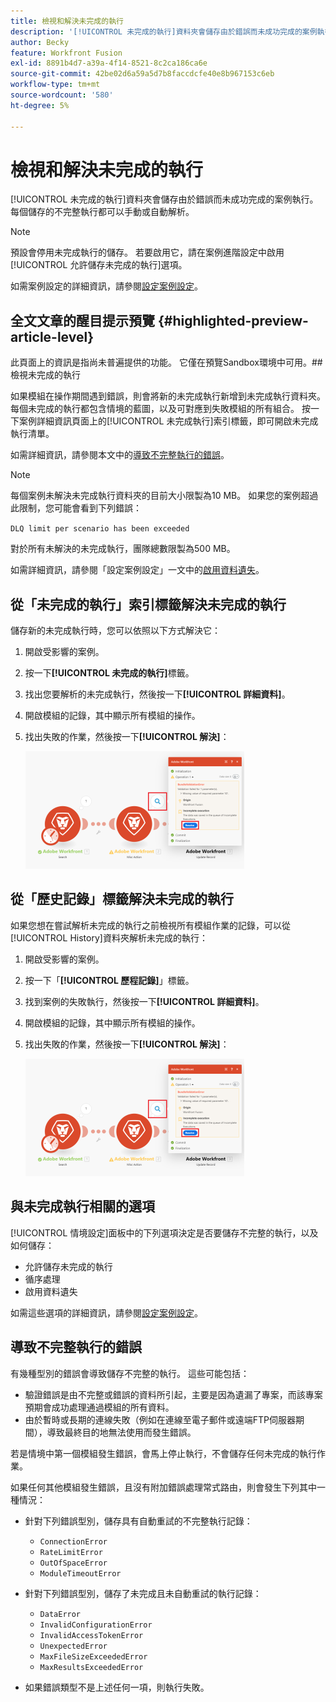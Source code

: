 ```yaml
---
title: 檢視和解決未完成的執行
description: '[!UICONTROL 未完成的執行]資料夾會儲存由於錯誤而未成功完成的案例執行。 每個儲存的不完整執行都可以手動或自動解析。'
author: Becky
feature: Workfront Fusion
exl-id: 8891b4d7-a39a-4f14-8521-8c2ca186ca6e
source-git-commit: 42be02d6a59a5d7b8faccdcfe40e8b967153c6eb
workflow-type: tm+mt
source-wordcount: '580'
ht-degree: 5%

---
```


# 檢視和解決未完成的執行

[!UICONTROL 未完成的執行]資料夾會儲存由於錯誤而未成功完成的案例執行。 每個儲存的不完整執行都可以手動或自動解析。

>[!NOTE]
>
>預設會停用未完成執行的儲存。 若要啟用它，請在案例進階設定中啟用[!UICONTROL 允許儲存未完成的執行]選項。
>
>如需案例設定的詳細資訊，請參閱[設定案例設定](/help/workfront-fusion/create-scenarios/config-scenarios-settings/configure-scenario-settings.md)。

## 全文文章的醒目提示預覽 {#highlighted-preview-article-level}

<span class="preview">此頁面上的資訊是指尚未普遍提供的功能。 它僅在預覽Sandbox環境中可用。</span>##檢視未完成的執行

如果模組在操作期間遇到錯誤，則會將新的未完成執行新增到未完成執行資料夾。 每個未完成的執行都包含情境的藍圖，以及可對應到失敗模組的所有組合。 按一下案例詳細資訊頁面上的[!UICONTROL 未完成執行]索引標籤，即可開啟未完成執行清單。

<!--

![Incomplete executions tab](assets/incomplete-executions-tab-350x102.png)

-->

如需詳細資訊，請參閱本文中的[導致不完整執行的錯誤](#errors-resulting-into-incomplete-executions)。

>[!NOTE]
>
>每個案例未解決未完成執行資料夾的目前大小限製為10 MB。 如果您的案例超過此限制，您可能會看到下列錯誤：
>
>`DLQ limit per scenario has been exceeded`
>
>對於所有未解決的未完成執行，團隊總數限製為500 MB。
>
>如需詳細資訊，請參閱「設定案例設定」一文中的[啟用資料遺失](/help/workfront-fusion/create-scenarios/config-scenarios-settings/configure-scenario-settings.md#enable-data-loss)。


## 從「未完成的執行」索引標籤解決未完成的執行

儲存新的未完成執行時，您可以依照以下方式解決它：

1. 開啟受影響的案例。
1. 按一下&#x200B;**[!UICONTROL 未完成的執行]**&#x200B;標籤。
1. 找出您要解析的未完成執行，然後按一下&#x200B;**[!UICONTROL 詳細資料]**。
1. 開啟模組的記錄，其中顯示所有模組的操作。
1. 找出失敗的作業，然後按一下&#x200B;**[!UICONTROL 解決]**：

   ![解析按鈕](assets/resolve-btn-350x188.png)



## 從「歷史記錄」標籤解決未完成的執行

如果您想在嘗試解析未完成的執行之前檢視所有模組作業的記錄，可以從[!UICONTROL History]資料夾解析未完成的執行：

1. 開啟受影響的案例。
1. 按一下「**[!UICONTROL 歷程記錄]**」標籤。
1. 找到案例的失敗執行，然後按一下&#x200B;**[!UICONTROL 詳細資料]**。
1. 開啟模組的記錄，其中顯示所有模組的操作。
1. 找出失敗的作業，然後按一下&#x200B;**[!UICONTROL 解決]**：

   ![解析按鈕](assets/resolve-btn-350x188.png)

## 與未完成執行相關的選項

[!UICONTROL 情境設定]面板中的下列選項決定是否要儲存不完整的執行，以及如何儲存：

* 允許儲存未完成的執行
* 循序處理
* 啟用資料遺失

如需這些選項的詳細資訊，請參閱[設定案例設定](/help/workfront-fusion/create-scenarios/config-scenarios-settings/configure-scenario-settings.md)。

## 導致不完整執行的錯誤

有幾種型別的錯誤會導致儲存不完整的執行。 這些可能包括：

* 驗證錯誤是由不完整或錯誤的資料所引起，主要是因為遺漏了專案，而該專案預期會成功處理通過模組的所有資料。
* 由於暫時或長期的連線失敗（例如在連線至電子郵件或遠端FTP伺服器期間），導致最終目的地無法使用而發生錯誤。

若是情境中第一個模組發生錯誤，會馬上停止執行，不會儲存任何未完成的執行作業。

如果任何其他模組發生錯誤，且沒有附加錯誤處理常式路由，則會發生下列其中一種情況：

* 針對下列錯誤型別，儲存具有自動重試的不完整執行記錄：

   * `ConnectionError`
   * `RateLimitError`
   * `OutOfSpaceError`
   * `ModuleTimeoutError`

* 針對下列錯誤型別，儲存了未完成且未自動重試的執行記錄：

   * `DataError`
   * `InvalidConfigurationError`
   * `InvalidAccessTokenError`
   * `UnexpectedError`
   * `MaxFileSizeExceededError`
   * `MaxResultsExceededError`

* 如果錯誤類型不是上述任何一項，則執行失敗。
